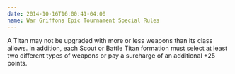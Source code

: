 ```yaml
---
date: 2014-10-16T16:00:41-04:00
name: War Griffons Epic Tournament Special Rules
---
```

A Titan may not be upgraded with more or less weapons than its class allows. In addition, each Scout or Battle Titan formation must select at least two different types of weapons or pay a surcharge of an additional +25 points.